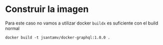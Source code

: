 # Construir la imagen

Para este caso no vamos a utilizar docker `buildx` es suficiente con el build normal

`docker build -t jsantamv/docker-graphql:1.0.0 .`